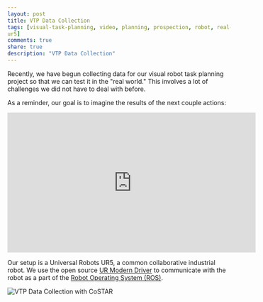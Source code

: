 ```yaml
---
layout: post
title: VTP Data Collection
tags: [visual-task-planning, video, planning, prospection, robot, real-robot,
ur5]
comments: true
share: true
description: "VTP Data Collection"
---
```


Recently, we have begun collecting data for our visual robot task planning project so that we can test it in the "real world." This involves a lot of challenges we did not have to deal with before.

As a reminder, our goal is to imagine the results of the next couple actions:

<iframe width="560" height="315" src="https://www.youtube.com/embed/Rk4EDL4B7zQ" frameborder="0" allow="autoplay; encrypted-media" allowfullscreen></iframe> 

Our setup is a Universal Robots UR5, a common collaborative industrial robot. We use the open source [UR Modern Driver](https://github.com/ThomasTimm/ur_modern_driver) to communicate with the robot as a part of the [Robot Operating System (ROS)](http://wiki.ros.org/).

![VTP Data Collection with CoSTAR]({{site.baseurl}}images/vtp_data_collection.jpg)
